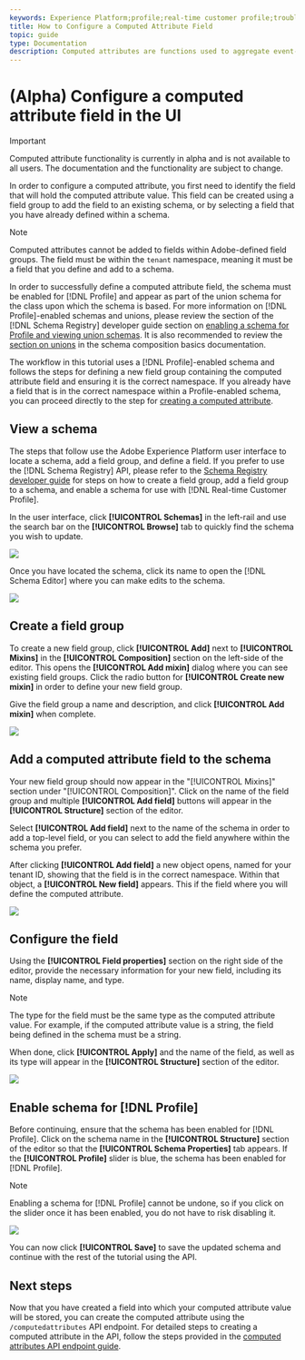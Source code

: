 ```yaml
---
keywords: Experience Platform;profile;real-time customer profile;troubleshooting;API
title: How to Configure a Computed Attribute Field
topic: guide
type: Documentation
description: Computed attributes are functions used to aggregate event-level data into profile-level attributes. In order to configure a computed attribute, you first need to identify the field that will hold the computed attribute value. This field can be created using a field group to add the field to an existing schema, or by selecting a field that you have already defined within a schema.
---
```


# (Alpha) Configure a computed attribute field in the UI

>[!IMPORTANT]
>
>Computed attribute functionality is currently in alpha and is not available to all users. The documentation and the functionality are subject to change.

In order to configure a computed attribute, you first need to identify the field that will hold the computed attribute value. This field can be created using a field group to add the field to an existing schema, or by selecting a field that you have already defined within a schema. 

>[!NOTE]
>
>Computed attributes cannot be added to fields within Adobe-defined field groups. The field must be within the `tenant` namespace, meaning it must be a field that you define and add to a schema.

In order to successfully define a computed attribute field, the schema must be enabled for [!DNL Profile] and appear as part of the union schema for the class upon which the schema is based. For more information on [!DNL Profile]-enabled schemas and unions, please review the section of the [!DNL Schema Registry] developer guide section on [enabling a schema for Profile and viewing union schemas](../../xdm/api/getting-started.md). It is also recommended to review the [section on unions](../../xdm/schema/composition.md) in the schema composition basics documentation.

The workflow in this tutorial uses a [!DNL Profile]-enabled schema and follows the steps for defining a new field group containing the computed attribute field and ensuring it is the correct namespace. If you already have a field that is in the correct namespace within a Profile-enabled schema, you can proceed directly to the step for [creating a computed attribute](#create-a-computed-attribute).

## View a schema

The steps that follow use the Adobe Experience Platform user interface to locate a schema, add a field group, and define a field. If you prefer to use the [!DNL Schema Registry] API, please refer to the [Schema Registry developer guide](../../xdm/api/getting-started.md) for steps on how to create a field group, add a field group to a schema, and enable a schema for use with [!DNL Real-time Customer Profile].

In the user interface, click **[!UICONTROL Schemas]** in the left-rail and use the search bar on the **[!UICONTROL Browse]** tab to quickly find the schema you wish to update.

![](../images/computed-attributes/Schemas-Browse.png)

Once you have located the schema, click its name to open the [!DNL Schema Editor] where you can make edits to the schema.

![](../images/computed-attributes/Schema-Editor.png)

## Create a field group

To create a new field group, click **[!UICONTROL Add]** next to **[!UICONTROL Mixins]** in the **[!UICONTROL Composition]** section on the left-side of the editor. This opens the **[!UICONTROL Add mixin]** dialog where you can see existing field groups. Click the radio button for **[!UICONTROL Create new mixin]** in order to define your new field group.

Give the field group a name and description, and click **[!UICONTROL Add mixin]** when complete.

![](../images/computed-attributes/Add-mixin.png)

## Add a computed attribute field to the schema

Your new field group should now appear in the "[!UICONTROL Mixins]" section under "[!UICONTROL Composition]". Click on the name of the field group and multiple **[!UICONTROL Add field]** buttons will appear in the **[!UICONTROL Structure]** section of the editor.

Select **[!UICONTROL Add field]** next to the name of the schema in order to add a top-level field, or you can select to add the field anywhere within the schema you prefer.

After clicking **[!UICONTROL Add field]** a new object opens, named for your tenant ID, showing that the field is in the correct namespace. Within that object, a **[!UICONTROL New field]** appears. This if the field where you will define the computed attribute.

![](../images/computed-attributes/New-field.png)

## Configure the field

Using the **[!UICONTROL Field properties]** section on the right side of the editor, provide the necessary information for your new field, including its name, display name, and type. 

>[!NOTE]
>
>The type for the field must be the same type as the computed attribute value. For example, if the computed attribute value is a string, the field being defined in the schema must be a string.

When done, click **[!UICONTROL Apply]** and the name of the field, as well as its type will appear in the **[!UICONTROL Structure]** section of the editor.

![](../images/computed-attributes/Apply.png)

## Enable schema for [!DNL Profile]

Before continuing, ensure that the schema has been enabled for [!DNL Profile]. Click on the schema name in the **[!UICONTROL Structure]** section of the editor so that the **[!UICONTROL Schema Properties]** tab appears. If the **[!UICONTROL Profile]** slider is blue, the schema has been enabled for [!DNL Profile]. 

>[!NOTE]
>
>Enabling a schema for [!DNL Profile] cannot be undone, so if you click on the slider once it has been enabled, you do not have to risk disabling it.

![](../images/computed-attributes/Profile.png)

You can now click **[!UICONTROL Save]** to save the updated schema and continue with the rest of the tutorial using the API.

## Next steps

Now that you have created a field into which your computed attribute value will be stored, you can create the computed attribute using the `/computedattributes` API endpoint. For detailed steps to creating a computed attribute in the API, follow the steps provided in the [computed attributes API endpoint guide](ca-api.md).